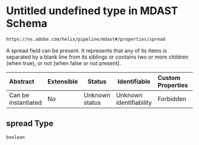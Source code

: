 # Untitled undefined type in MDAST Schema

```txt
https://ns.adobe.com/helix/pipeline/mdast#/properties/spread
```

A spread field can be present. It represents that any of its items is separated by a blank line from its siblings or contains two or more children (when true), or not (when false or not present).


| Abstract            | Extensible | Status         | Identifiable            | Custom Properties | Additional Properties | Access Restrictions | Defined In                                                      |
| :------------------ | ---------- | -------------- | ----------------------- | :---------------- | --------------------- | ------------------- | --------------------------------------------------------------- |
| Can be instantiated | No         | Unknown status | Unknown identifiability | Forbidden         | Allowed               | none                | [mdast.schema.json\*](mdast.schema.json "open original schema") |

## spread Type

`boolean`
